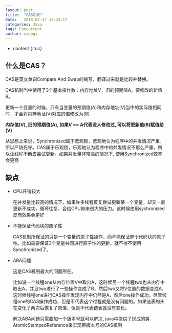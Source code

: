 ```yaml
---
layout: post
title:  "CAS机制"
date:   2018-07-27 15:33:17
categories: Java
tags: Concurrent
author: miaoqi
---
```


* content
{:toc}

## 什么是CAS？

CAS是英文单词Compare And Swap的缩写，翻译过来就是比较并替换。

CAS机制当中使用了3个基本操作数：内存地址V，旧的预期值A，要修改的新值B。

更新一个变量的时候，只有当变量的预期值(A)和内存地址(V)当中的实际值相同时，才会将内存地址(V)对应的值修改为(B)

**内存值(V), 旧的预期值(A), 如果V == A代表没人修改过, 可以将更新值(B)赋值给(V)**

从思想上来说，Synchronized属于悲观锁，悲观地认为程序中的并发情况严重，所以严防死守。CAS属于乐观锁，乐观地认为程序中的并发情况不那么严重，所以让线程不断去尝试更新。如果并发量非常高的情况下, 使用Synchronized效率会更高

## 缺点

* CPU开销较大

    在并发量比较高的情况下，如果许多线程反复尝试更新某一个变量，却又一直更新不成功，循环往复，会给CPU带来很大的压力。这时候使用sychronized反而效果会更好

* 不能保证代码块的原子性

    CAS机制所保证的只是一个变量的原子性操作，而不能保证整个代码块的原子性。比如需要保证3个变量共同进行原子性的更新，就不得不使用Synchronized了。

* ABA问题

    这是CAS机制最大的问题所在。

    比如说一个线程one从内存位置V中取出A，这时候另一个线程two也从内存中取出A，并且two进行了一些操作变成了B，然后two又将V位置的数据变成A，这时候线程one进行CAS操作发现内存中仍然是A，然后one操作成功。尽管线程one的CAS操作成功，但是不代表这个过程就是没有问题的。如果链表的头在变化了两次后恢复了原值，但是不代表链表就没有变化。

    解决ABA问题只需要加一个版本号就可以解决, java中提供了现成的类AtomicStampedReference来实现带版本号的CAS机制

    
    
    
    
    
    
    
    
    
    